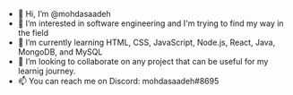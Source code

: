 - 👋 Hi, I’m @mohdasaadeh
- 👀 I’m interested in software engineering and I'm trying to find my way in the field
- 🌱 I’m currently learning HTML, CSS, JavaScript, Node.js, React, Java, MongoDB, and MySQL
- 💞️ I’m looking to collaborate on any project that can be useful for my learnig journey.
- 📫 You can reach me on Discord: mohdasaadeh#8695

<!---
mohdasaadeh/mohdasaadeh is a ✨ special ✨ repository because its `README.md` (this file) appears on your GitHub profile.
You can click the Preview link to take a look at your changes.
--->
